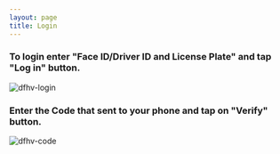 ```yaml
---
layout: page 
title: Login
---
```



### To login enter "Face ID/Driver ID and License Plate" and tap "Log in" button.

![dfhv-login](https://user-images.githubusercontent.com/79857237/111484778-7065a900-870c-11eb-9a05-f66fba0f5771.png)

### Enter the Code that sent to your phone and tap on "Verify" button.

![dfhv-code](https://user-images.githubusercontent.com/79857237/111484793-72c80300-870c-11eb-84d7-a606c180092f.png)
